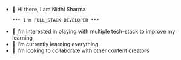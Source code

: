 - 👋 Hi there, I am Nidhi Sharma

      *** I'm FULL_STACK DEVELOPER ***

* 👀 I’m interested in playing with multiple tech-stack to improve my learning
* 🌱 I’m currently learning everything.
* 👯 I’m looking to collaborate with other content creators



